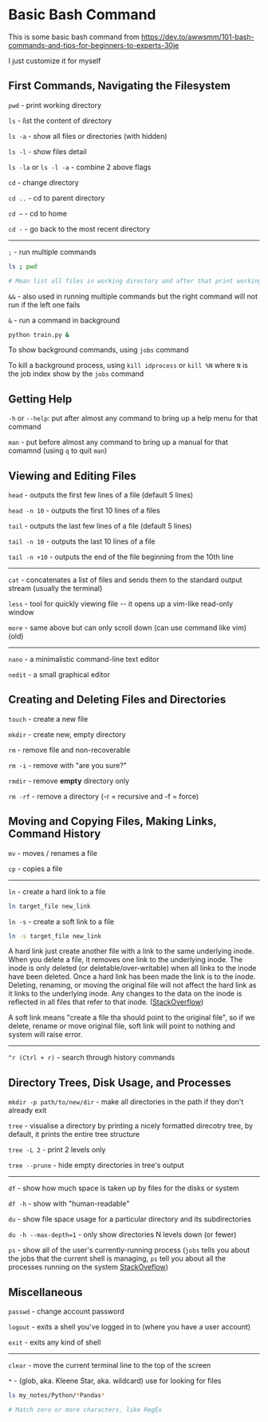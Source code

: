 # Basic Bash Command

This is some basic bash command from https://dev.to/awwsmm/101-bash-commands-and-tips-for-beginners-to-experts-30je

I just customize it for myself

## First Commands, Navigating the Filesystem

`pwd` - print working directory

`ls` - *l*i*s*t the content of directory

`ls -a` - show all files or directories (with hidden) 

`ls -l` - show files detail 

`ls -la` or `ls -l -a` - combine 2 above flags

`cd` - *c*hange *d*irectory

`cd ..` - cd to parent directory

`cd ~` - cd to home

`cd -` - go back to the most recent directory

---

`;` - run multiple commands

```bash
ls ; pwd

# Mean list all files in working directory and after that print working directory
```

`&&` - also used in running multiple commands but the right command will not run if the left one fails

`&` - run a command in background

```bash
python train.py &
```

To show background commands, using `jobs` command

To kill a background process, using `kill idprocess` or `kill %N` where `N` is the job index show by the `jobs` command

## Getting Help

`-h` or `--help`: put after almost any command to bring up a help menu for that command

`man` - put before almost any command to bring up a manual for that comamnd (using `q` to quit `man`)

## Viewing and Editing Files

`head` - outputs the first few lines of a file (default 5 lines)

`head -n 10` - outputs the first 10 lines of a files

`tail` - outputs the last few lines of a file (default 5 lines)

`tail -n 10` - outputs the last 10 lines of a file

`tail -n +10` - outputs the end of the file beginning from the 10th line

---

`cat` - concatenates a list of files and sends them to the standard output stream (usually the terminal)

`less` - tool for quickly viewing file -- it opens up a vim-like read-only window

`more` - same above but can only scroll down (can use command like vim) (old)

---

`nano` - a minimalistic command-line text editor

`nedit` - a small graphical editor

## Creating and Deleting Files and Directories

`touch` - create a new file

`mkdir` - create new, empty directory

`rm` - remove file and non-recoverable

`rm -i` - remove with "are you sure?"

`rmdir` - remove **empty** directory only

`rm -rf` - remove a directory (-r = recursive and -f = force)

## Moving and Copying Files, Making Links, Command History

`mv` - moves / renames a file

`cp` - copies a file

---

`ln` - create a hard link to a file

```bash
ln target_file new_link
```

`ln -s` - create a soft link to a file

```bash
ln -s target_file new_link
```

A hard link just create another file with a link to the same underlying inode. When you delete a file, it removes one link to the underlying inode. The inode is only deleted (or deletable/over-writable) when all links to the inode have been deleted. Once a hard link has been made the link is to the inode. Deleting, renaming, or moving the original file will not affect the hard link as it links to the underlying inode. Any changes to the data on the inode is reflected in all files that refer to that inode. ([StackOverflow](https://stackoverflow.com/a/185903/6678117))

A soft link means "create a file tha should point to the original file", so if we delete, rename or move original file, soft link will point to nothing and system will raise error.

---

`^r (Ctrl + r)` - search through history commands

## Directory Trees, Disk Usage, and Processes

`mkdir -p path/to/new/dir` - make all directories in the path if they don't already exit

`tree` - visualise a directory by printing a nicely formatted direcotry tree, by default, it prints the entire tree structure

`tree -L 2` - print 2 levels only

`tree --prune` - hide empty directories in tree's output

---

`df` - show how much space is taken up by files for the disks or system

`df -h` - show with "human-readable"

`du` - show file space usage for a particular directory and its subdirectories

`du -h --max-depth=1` - only show directories N levels down (or fewer)

`ps` - show all of the user's currently-running process (`jobs` tells you about the jobs that the current shell is managing, `ps` tell you about all the processes running on the system [StackOveflow](https://stackoverflow.com/a/11305716/6678117))

## Miscellaneous

`passwd` - change account password

`logout` - exits a shell you've logged in to (where you have a user account)

`exit` - exits any kind of shell

---

`clear` - move the current terminal line to the top of the screen

`*` - (glob, aka. Kleene Star, aka. wildcard) use for looking for files

```bash
ls my_notes/Python/*Pandas*

# Match zero or more characters, like RegEx
```
